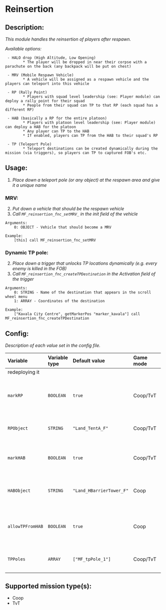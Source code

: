 # Reinsertion
## Description:
_This module handles the reinsertion of players after respawn._

_Available options:_
```
 - HALO drop (High Altitude, Low Opening)
        * The player will be dropped in near their corpse with a parachute on the back (any backpack will be put on chest)

 - MRV (Mobile Respawn Vehicle)
        * A vehicle will be assigned as a respawn vehicle and the players can teleport into this vehicle

 - RP (Rally Point)
        * Players with squad level leadership (see: Player module) can deploy a rally point for their squad
        * People from their squad can TP to that RP (each squad has a different RP)

 - HAB (basically a RP for the entire platoon)
        * Players with platoon level leadership (see: Player module) can deploy a HAB for the platoon
        * Any player can TP to the HAB
        * If enabled, players can TP from the HAB to their squad's RP

 - TP (Teleport Pole)
        * Teleport destinations can be created dynamically during the mission (via triggers), so players can TP to captured FOB's etc.
```

## Usage:
1. _Place down a teleport pole (or any object) at the respawn area and give it a unique name_

### MRV:
2. _Put down a vehicle that should be the respawn vehicle_
3. _Call `MF_reinsertion_fnc_setMRV_` in the init field of the vehicle_

```
Arguments:
    0: OBJECT - Vehicle that should become a MRV

Example:
    [this] call MF_reinsertion_fnc_setMRV
```

### Dynamic TP pole:
2. _Place down a trigger that unlocks TP locations dynamically (e.g. every enemy is killed in the FOB)_
2. _Call `MF_reinsertion_fnc_createTPDestination` in the Activation field of the trigger_

```
Arguments:
    0: STRING - Name of the destination that appears in the scroll wheel menu
    1: ARRAY - Coordinates of the destination

Example:
    ["Kavala City Centre", getMarkerPos "marker_kavala"] call MF_reinsertion_fnc_createTPDestination
```

## Config:
_Description of each value set in the config file._

| Variable         | Variable type | Default value            | Game mode | Description                                                                      |
|:---------------- |:------------- |:------------------------ |:--------- |:-------------------------------------------------------------------------------- |
redeploying it |
| `markRP`         | `BOOLEAN`     | `true`                   | Coop/TvT  | Mark the squad RP location on map (in group channel)                             |
| `RPObject`       | `STRING`      | `"Land_TentA_F"`         | Coop/TvT  | Object used as the squad rally point                                             |
| `markHAB`        | `BOOLEAN`     | `true`                   | Coop/TvT  | Mark the platoon HAB location on map                                             |
| `HABObject`      | `STRING`      | `"Land_HBarrierTower_F"` | Coop      | Mark the platoon HAB location on map                                             |
| `allowTPFromHAB` | `BOOLEAN`     | `true`                   | Coop      | If TP to squad RP is allowed from the platoon HAB                                |
| `TPPoles`        | `ARRAY`       | `["MF_tpPole_1"]`        | Coop/TvT  | Array of teleport pole object(s)                                                 |

## Supported mission type(s):
 - Coop
 - TvT
